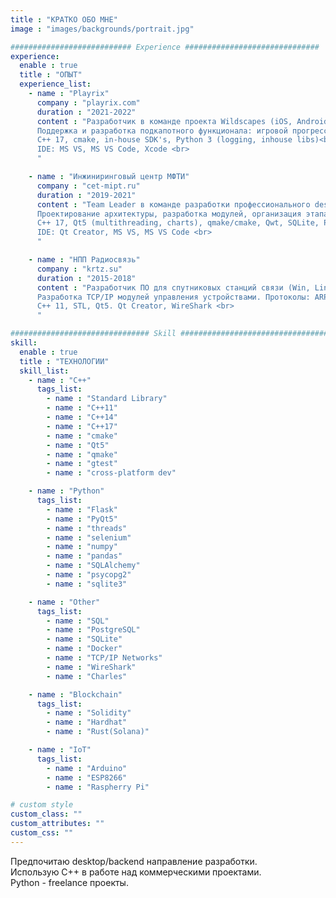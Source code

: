 ```yaml
---
title : "КРАТКО ОБО МНЕ"
image : "images/backgrounds/portrait.jpg"

########################### Experience ##############################
experience:
  enable : true
  title : "ОПЫТ"
  experience_list:
    - name : "Playrix"
      company : "playrix.com"
      duration : "2021-2022"
      content : "Разработчик в команде проекта Wildscapes (iOS, Android, Win).<br>
      Поддержка и разработка подкапотного функционала: игровой прогресс, телеметрия. Интеграция и обновление SDK. <br>
      C++ 17, cmake, in-house SDK's, Python 3 (logging, inhouse libs)<br>
      IDE: MS VS, MS VS Code, Xcode <br>
      "

    - name : "Инжиниринговый центр МФТИ"
      company : "cet-mipt.ru"
      duration : "2019-2021"
      content : "Team Leader в команде разработки профессионального desktop-приложения для проектирования и оптимизации нефтегазовых месторождений. <br>
      Проектирование архитектуры, разработка модулей, организация этапа QA, настройка CI и Jira, проведение Demo. <br>
      C++ 17, Qt5 (multithreading, charts), qmake/cmake, Qwt, SQLite, Python 3 (threads, logging). <br>
      IDE: Qt Creator, MS VS, MS VS Code <br>
      "

    - name : "НПП Радиосвязь"
      company : "krtz.su"
      duration : "2015-2018"
      content : "Разработчик ПО для спутниковых станций связи (Win, Linux). <br>
      Разработка TCP/IP модулей управления устройствами. Протоколы: ARP, Telnet, SNMP, др. проприетарные. Обновление legacy модулей.<br>
      C++ 11, STL, Qt5. Qt Creator, WireShark <br>
      "

############################### Skill #################################
skill:
  enable : true
  title : "ТЕХНОЛОГИИ"
  skill_list:
    - name : "C++"
      tags_list:
        - name : "Standard Library"
        - name : "C++11"
        - name : "C++14"
        - name : "C++17"
        - name : "cmake"
        - name : "Qt5"
        - name : "qmake"
        - name : "gtest"
        - name : "cross-platform dev"

    - name : "Python"
      tags_list:
        - name : "Flask"
        - name : "PyQt5"
        - name : "threads"
        - name : "selenium"
        - name : "numpy"
        - name : "pandas"
        - name : "SQLAlchemy"
        - name : "psycopg2"
        - name : "sqlite3"

    - name : "Other"
      tags_list:
        - name : "SQL"
        - name : "PostgreSQL"
        - name : "SQLite"
        - name : "Docker"
        - name : "TCP/IP Networks"
        - name : "WireShark"
        - name : "Charles"

    - name : "Blockchain"
      tags_list:
        - name : "Solidity"
        - name : "Hardhat"
        - name : "Rust(Solana)"

    - name : "IoT"
      tags_list:
        - name : "Arduino"
        - name : "ESP8266"
        - name : "Raspherry Pi"

# custom style
custom_class: "" 
custom_attributes: "" 
custom_css: ""
---
```


Предпочитаю desktop/backend направление разработки. <br>
Использую С++ в работе над коммерческими проектами. <br>
Python - freelance проекты.